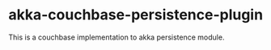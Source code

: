# akka-couchbase-persistence-plugin 
This is a couchbase implementation to akka persistence module. 

